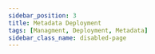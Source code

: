 ```yaml
---
sidebar_position: 3
title: Metadata Deployment
tags: [Managment, Deployment, Metadata]
sidebar_class_name: disabled-page
---
```


